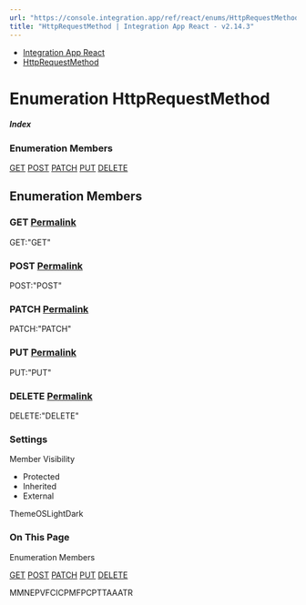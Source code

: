 ```yaml
---
url: "https://console.integration.app/ref/react/enums/HttpRequestMethod.html"
title: "HttpRequestMethod | Integration App React - v2.14.3"
---
```


- [Integration App React](https://console.integration.app/ref/react/index.html)
- [HttpRequestMethod](https://console.integration.app/ref/react/enums/HttpRequestMethod.html)

# Enumeration HttpRequestMethod

##### Index

### Enumeration Members

[GET](https://console.integration.app/ref/react/enums/HttpRequestMethod.html#get) [POST](https://console.integration.app/ref/react/enums/HttpRequestMethod.html#post) [PATCH](https://console.integration.app/ref/react/enums/HttpRequestMethod.html#patch) [PUT](https://console.integration.app/ref/react/enums/HttpRequestMethod.html#put) [DELETE](https://console.integration.app/ref/react/enums/HttpRequestMethod.html#delete)

## Enumeration Members

### GET [Permalink](https://console.integration.app/ref/react/enums/HttpRequestMethod.html\#get)

GET:"GET"

### POST [Permalink](https://console.integration.app/ref/react/enums/HttpRequestMethod.html\#post)

POST:"POST"

### PATCH [Permalink](https://console.integration.app/ref/react/enums/HttpRequestMethod.html\#patch)

PATCH:"PATCH"

### PUT [Permalink](https://console.integration.app/ref/react/enums/HttpRequestMethod.html\#put)

PUT:"PUT"

### DELETE [Permalink](https://console.integration.app/ref/react/enums/HttpRequestMethod.html\#delete)

DELETE:"DELETE"

### Settings

Member Visibility

- Protected
- Inherited
- External

ThemeOSLightDark

### On This Page

Enumeration Members

[GET](https://console.integration.app/ref/react/enums/HttpRequestMethod.html#get) [POST](https://console.integration.app/ref/react/enums/HttpRequestMethod.html#post) [PATCH](https://console.integration.app/ref/react/enums/HttpRequestMethod.html#patch) [PUT](https://console.integration.app/ref/react/enums/HttpRequestMethod.html#put) [DELETE](https://console.integration.app/ref/react/enums/HttpRequestMethod.html#delete)

MMNEPVFCICPMFPCPTTAAATR
